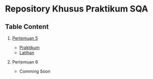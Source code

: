 # Repository Khusus Praktikum SQA

## Table Content
1. [Pertemuan 5](https://github.com/G9Insane/Praktikum-SQA/Pertemuan-5)
   
   - [Praktikum](https://github.com/G9Insane/Praktikum-SQA/Pertemuan-5/Praktikum-5.md)
   - [Latihan](https://github.com/G9Insane/Praktikum-SQA/Pertemuan-5/Latihan-5.md)

2. Pertemuan 6

   - Comming Soon